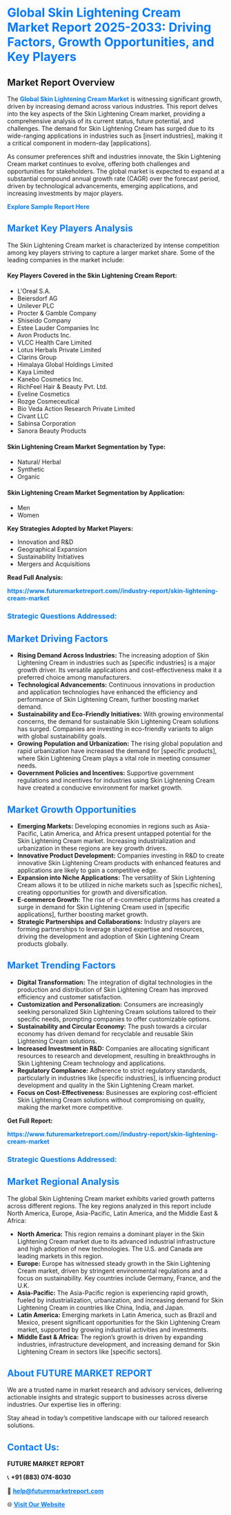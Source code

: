 <h1 style="color: #007BFF;">Global Skin Lightening Cream Market Report 2025-2033: Driving Factors, Growth Opportunities, and Key Players</h1>

<section id="overview">
<h2>Market Report Overview</h2>
<p>The <a href="https://www.futuremarketreport.com//industry-report/skin-lightening-cream-market" style="color: #007BFF; text-decoration: none;"><strong>Global Skin Lightening Cream Market</strong></a> is witnessing significant growth, driven by increasing demand across various industries. This report delves into the key aspects of the Skin Lightening Cream market, providing a comprehensive analysis of its current status, future potential, and challenges. The demand for Skin Lightening Cream has surged due to its wide-ranging applications in industries such as [insert industries], making it a critical component in modern-day [applications].</p>
<p>As consumer preferences shift and industries innovate, the Skin Lightening Cream market continues to evolve, offering both challenges and opportunities for stakeholders. The global market is expected to expand at a substantial compound annual growth rate (CAGR) over the forecast period, driven by technological advancements, emerging applications, and increasing investments by major players.</p>
</section>

<section id="overview">
<p><a href="https://www.futuremarketreport.com//request-sample/reportId=57520" style="color: #007BFF; text-decoration: none;"><strong>Explore Sample Report Here</strong></a></p>
</section>

<section id="key-players">
<h2 style="color: #007BFF;">Market Key Players Analysis</h2>
<p>The Skin Lightening Cream market is characterized by intense competition among key players striving to capture a larger market share. Some of the leading companies in the market include:</p>
<h4>Key Players Covered in the Skin Lightening Cream Report:</h4>
<ul><li>L&#039;Oreal S.A.</li><li>Beiersdorf AG</li><li>Unilever PLC</li><li>Procter &amp; Gamble Company</li><li>Shiseido Company</li><li>Estee Lauder Companies Inc</li><li>Avon Products Inc.</li><li>VLCC Health Care Limited</li><li>Lotus Herbals Private Limited</li><li>Clarins Group</li><li>Himalaya Global Holdings Limited</li><li>Kaya Limited</li><li>Kanebo Cosmetics Inc.</li><li>RichFeel Hair &amp; Beauty Pvt. Ltd.</li><li>Eveline Cosmetics</li><li>Rozge Cosmeceutical</li><li>Bio Veda Action Research Private Limited</li><li>Civant LLC</li><li>Sabinsa Corporation</li><li>Sanora Beauty Products</li></ul>
<h4>Skin Lightening Cream Market Segmentation by Type:</h4>
<ul><li>Natural/ Herbal</li><li>Synthetic</li><li>Organic</li></ul>

<h4>Skin Lightening Cream Market Segmentation by Application:</h4>
<ul><li>Men</li><li>Women</li></ul>
<p><strong>Key Strategies Adopted by Market Players:</strong></p>
<ul>
<li>Innovation and R&D</li>
<li>Geographical Expansion</li>
<li>Sustainability Initiatives</li>
<li>Mergers and Acquisitions</li>
</ul>
</section>

<section>
<p><strong>Read Full Analysis: </strong></p><a href="https://www.futuremarketreport.com//industry-report/skin-lightening-cream-market" style="color: #007BFF; text-decoration: none;"><strong>https://www.futuremarketreport.com//industry-report/skin-lightening-cream-market</strong></a>
<h3 style="color: #007BFF;">Strategic Questions Addressed:</h3>
</section>

<section id="driving-factors">
<h2 style="color: #007BFF;">Market Driving Factors</h2>
<ul>
<li><strong>Rising Demand Across Industries:</strong> The increasing adoption of Skin Lightening Cream in industries such as [specific industries] is a major growth driver. Its versatile applications and cost-effectiveness make it a preferred choice among manufacturers.</li>
<li><strong>Technological Advancements:</strong> Continuous innovations in production and application technologies have enhanced the efficiency and performance of Skin Lightening Cream, further boosting market demand.</li>
<li><strong>Sustainability and Eco-Friendly Initiatives:</strong> With growing environmental concerns, the demand for sustainable Skin Lightening Cream solutions has surged. Companies are investing in eco-friendly variants to align with global sustainability goals.</li>
<li><strong>Growing Population and Urbanization:</strong> The rising global population and rapid urbanization have increased the demand for [specific products], where Skin Lightening Cream plays a vital role in meeting consumer needs.</li>
<li><strong>Government Policies and Incentives:</strong> Supportive government regulations and incentives for industries using Skin Lightening Cream have created a conducive environment for market growth.</li>
</ul>
</section>

<section id="growth-opportunities">
<h2 style="color: #007BFF;">Market Growth Opportunities</h2>
<ul>
<li><strong>Emerging Markets:</strong> Developing economies in regions such as Asia-Pacific, Latin America, and Africa present untapped potential for the Skin Lightening Cream market. Increasing industrialization and urbanization in these regions are key growth drivers.</li>
<li><strong>Innovative Product Development:</strong> Companies investing in R&D to create innovative Skin Lightening Cream products with enhanced features and applications are likely to gain a competitive edge.</li>
<li><strong>Expansion into Niche Applications:</strong> The versatility of Skin Lightening Cream allows it to be utilized in niche markets such as [specific niches], creating opportunities for growth and diversification.</li>
<li><strong>E-commerce Growth:</strong> The rise of e-commerce platforms has created a surge in demand for Skin Lightening Cream used in [specific applications], further boosting market growth.</li>
<li><strong>Strategic Partnerships and Collaborations:</strong> Industry players are forming partnerships to leverage shared expertise and resources, driving the development and adoption of Skin Lightening Cream products globally.</li>
</ul>
</section>

<section id="trending-factors">
<h2 style="color: #007BFF;">Market Trending Factors</h2>
<ul>
<li><strong>Digital Transformation:</strong> The integration of digital technologies in the production and distribution of Skin Lightening Cream has improved efficiency and customer satisfaction.</li>
<li><strong>Customization and Personalization:</strong> Consumers are increasingly seeking personalized Skin Lightening Cream solutions tailored to their specific needs, prompting companies to offer customizable options.</li>
<li><strong>Sustainability and Circular Economy:</strong> The push towards a circular economy has driven demand for recyclable and reusable Skin Lightening Cream solutions.</li>
<li><strong>Increased Investment in R&D:</strong> Companies are allocating significant resources to research and development, resulting in breakthroughs in Skin Lightening Cream technology and applications.</li>
<li><strong>Regulatory Compliance:</strong> Adherence to strict regulatory standards, particularly in industries like [specific industries], is influencing product development and quality in the Skin Lightening Cream market.</li>
<li><strong>Focus on Cost-Effectiveness:</strong> Businesses are exploring cost-efficient Skin Lightening Cream solutions without compromising on quality, making the market more competitive.</li>
</ul>
</section>

<section>
<p><strong>Get Full Report: </strong></p><a href="https://www.futuremarketreport.com//industry-report/skin-lightening-cream-market" style="color: #007BFF; text-decoration: none;"><strong>https://www.futuremarketreport.com//industry-report/skin-lightening-cream-market</strong></a>
<h3 style="color: #007BFF;">Strategic Questions Addressed:</h3>
</section>


<section id="regional-analysis">
<h2 style="color: #007BFF;">Market Regional Analysis</h2>
<p>The global Skin Lightening Cream market exhibits varied growth patterns across different regions. The key regions analyzed in this report include North America, Europe, Asia-Pacific, Latin America, and the Middle East & Africa:</p>
<ul>
<li><strong>North America:</strong> This region remains a dominant player in the Skin Lightening Cream market due to its advanced industrial infrastructure and high adoption of new technologies. The U.S. and Canada are leading markets in this region.</li>
<li><strong>Europe:</strong> Europe has witnessed steady growth in the Skin Lightening Cream market, driven by stringent environmental regulations and a focus on sustainability. Key countries include Germany, France, and the U.K.</li>
<li><strong>Asia-Pacific:</strong> The Asia-Pacific region is experiencing rapid growth, fueled by industrialization, urbanization, and increasing demand for Skin Lightening Cream in countries like China, India, and Japan.</li>
<li><strong>Latin America:</strong> Emerging markets in Latin America, such as Brazil and Mexico, present significant opportunities for the Skin Lightening Cream market, supported by growing industrial activities and investments.</li>
<li><strong>Middle East & Africa:</strong> The region’s growth is driven by expanding industries, infrastructure development, and increasing demand for Skin Lightening Cream in sectors like [specific sectors].</li>
</ul>
</section>

<footer>
<h2 style="color: #007BFF;">About FUTURE MARKET REPORT</h2>
<p>We are a trusted name in market research and advisory services, delivering actionable insights and strategic support to businesses across diverse industries. Our expertise lies in offering:</p>

<p>Stay ahead in today’s competitive landscape with our tailored research solutions.</p>

<h2 style="color: #007BFF;">Contact Us:</h2>
<p><strong>FUTURE MARKET REPORT</strong></p>
<p>📞 <strong>+91 (883) 074-8030</strong></p>
<p>📧 <strong><a href="mailto:help@futuremarketreport.com" style="color: #007BFF;">help@futuremarketreport.com</a></strong></p>
<p>🌐 <strong><a href="https://www.futuremarketreport.com/" style="color: #007BFF;">Visit Our Website</a></strong></p>
</footer>
